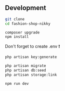 ## Development

```bash
git clone
cd fashion-shop-nikky
``` 

```bash
composer upgrade
npm install
```     

Don't forget to create .env ❗


```bash
php artisan key:generate
```     

```bash
php artisan migrate
php artisan db:seed
php artisan storage:link
```     

```bash
npm run dev
```     
